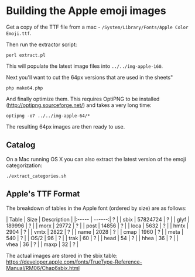 # Building the Apple emoji images

Get a copy of the TTF file from a mac - `/System/Library/Fonts/Apple Color Emoji.ttf`.

Then run the extractor script:

    perl extract.pl

This will populate the latest image files into `../../img-apple-160`.

Next you'll want to cut the 64px versions that are used in the sheets"

    php make64.php

And finally optimize them. This requires OptiPNG to be installed (http://optipng.sourceforge.net/)
and takes a very long time:

    optipng -o7 ../../img-apple-64/*

The resulting 64px images are then ready to use.


## Catalog

On a Mac running OS X you can also extract the latest version of the emoji categorization:

    ./extract_categories.sh


## Apple's TTF Format

The breakdown of tables in the Apple font (ordered by size) are as follows:

| Table |  Size  | Description |
|:----- | ------:| ? |
| sbix  | 57824724 | ? |
| glyf  | 189996 | ? |
| morx  |  29772 | ? |
| post  |  14856 | ? |
| loca  |   5632 | ? |
| hmtx  |   2904 | ? |
| vmtx  |   2822 | ? |
| name  |   2028 | ? |
| cmap  |   1960 | ? |
| meta  |    540 | ? |
| OS/2  |     96 | ? |
| trak  |     60 | ? |
| head  |     54 | ? |
| hhea  |     36 | ? |
| vhea  |     36 | ? |
| maxp  |     32 | ? |

The actual images are stored in the sbix table: https://developer.apple.com/fonts/TrueType-Reference-Manual/RM06/Chap6sbix.html

